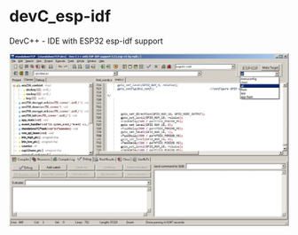 # devC_esp-idf
DevC++ - IDE with ESP32 esp-idf support  

![alt tag](https://raw.githubusercontent.com/ESP32DE/devC_esp-idf/master/devC%20with%20ESP-IDF%20Support.jpg)





